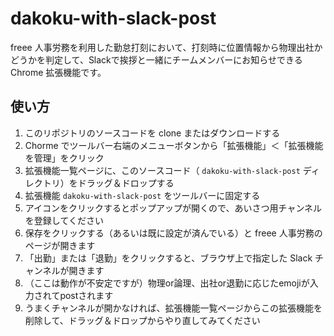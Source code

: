 # dakoku-with-slack-post

freee 人事労務を利用した勤怠打刻において、打刻時に位置情報から物理出社かどうかを判定して、Slackで挨拶と一緒にチームメンバーにお知らせできる Chrome 拡張機能です。

## 使い方

1. このリポジトリのソースコードを clone またはダウンロードする
1. Chorme でツールバー右端のメニューボタンから「拡張機能」＜「拡張機能を管理」をクリック
1. 拡張機能一覧ページに、このソースコード（ `dakoku-with-slack-post` ディレクトリ）をドラッグ＆ドロップする
1. 拡張機能 `dakoku-with-slack-post` をツールバーに固定する
1. アイコンをクリックするとポップアップが開くので、あいさつ用チャンネルを登録してください
1. 保存をクリックする（あるいは既に設定が済んでいる）と freee 人事労務のページが開きます
1. 「出勤」または「退勤」をクリックすると、ブラウザ上で指定した Slack チャンネルが開きます
1. （ここは動作が不安定ですが）物理or論理、出社or退勤に応じたemojiが入力されてpostされます
1. うまくチャンネルが開かなければ、拡張機能一覧ページからこの拡張機能を削除して、ドラッグ＆ドロップからやり直してみてください

